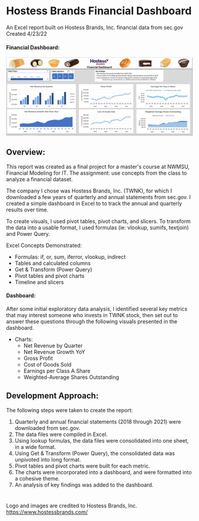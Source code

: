 # Hostess Brands Financial Dashboard
An Excel report built on Hostess Brands, Inc. financial data from sec.gov  
Created 4/23/22  

#### Financial Dashboard:  
![Dashboard](supporting_files/Dashboard_screenshot.png)  

## Overview:
This report was created as a final project for a master's course at NWMSU, Financial Modeling for IT. The assignment: use concepts from the class to analyze a financial dataset.   
  
The company I chose was Hostess Brands, Inc. (TWNK), for which I downloaded a few years of quarterly and annual statements from sec.gov. I created a simple dashboard in Excel to to track the annual and quarterly results over time. 

To create visuals, I used pivot tables, pivot charts, and slicers. To transform the data into a usable format, I used formulas (ie: vlookup, sumifs, textjoin) and Power Query.

Excel Concepts Demonstrated: 
 - Formulas: if, or, sum, iferror, vlookup, indirect
 - Tables and calculated columns
 - Get & Transform (Power Query)
 - Pivot tables and pivot charts
 - Timeline and slicers

#### Dashboard:
After some initial exploratory data analysis, I identified several key metrics that may interest someone who invests in TWNK stock, then set out to answer these questions through the following visuals presented in the dashboard. 

- Charts:  
    - Net Revenue by Quarter
    - Net Revenue Growth YoY
    - Gross Profit
    - Cost of Goods Sold
    - Earnings per Class A Share
    - Weighted-Average Shares Outstanding 

## Development Approach:
The following steps were taken to create the report:
    
1. Quarterly and annual financial statements (2018 through 2021) were downloaded from sec.gov.
2. The data files were compiled in Excel.
3. Using lookup formulas, the data files were consolidated into one sheet, in a wide format.
4. Using Get & Transform (Power Query), the consolidated data was unpivoted into long format.
5. Pivot tables and pivot charts were built for each metric.
6. The charts were incorporated into a dashboard, and were formatted into a cohesive theme.
7. An analysis of key findings was added to the dashboard.
   
      
#    
Logo and images are credited to Hostess Brands, Inc.  
https://www.hostessbrands.com/  



